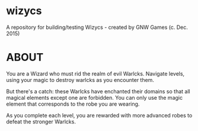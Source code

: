 # wizycs
A repository for building/testing Wizycs - created by GNW Games (c. Dec. 2015)

# ABOUT
You are a Wizard who must rid the realm of evil Warlcks. Navigate levels, using your magic to destroy warlcks as you encounter them.

But there's a catch: these Warlcks have enchanted their domains so that all magical elements except one are forbidden. You can only use the magic element that corresponds to the robe you are wearing. 

As you complete each level, you are rewarded with more advanced robes to defeat the stronger Warlcks.


